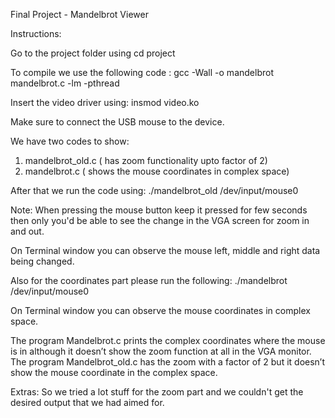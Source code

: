 Final Project - Mandelbrot Viewer

Instructions:

Go to the project folder using cd project

To compile we use the following code : gcc -Wall -o mandelbrot mandelbrot.c -lm -pthread 

Insert the video driver using: insmod video.ko

Make sure to connect the USB mouse to the device.  

We have two codes to show: 
1) mandelbrot_old.c ( has zoom functionality upto factor of 2)
2) mandelbrot.c ( shows the mouse coordinates in complex space)

After that we run the code using: ./mandelbrot_old /dev/input/mouse0

Note: When pressing the mouse button keep it pressed for few seconds then only you'd be able to see the change in the VGA screen for zoom in and out.

On Terminal window you can observe the mouse left, middle and right data being changed.

Also for the coordinates part please run the following: ./mandelbrot /dev/input/mouse0

On Terminal window you can observe the mouse coordinates in complex space.

The program Mandelbrot.c prints the complex coordinates where the mouse is in although it doesn’t show the zoom function at all in the VGA monitor. 
The program Mandelbrot_old.c has the zoom with a factor of 2 but it doesn’t show the mouse coordinate in the complex space.

Extras: 
So we tried a lot stuff for the zoom part and we couldn't get the desired output that we had aimed for. 



